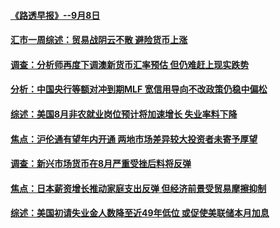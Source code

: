 #### [《路透早报》--9月8日](../pages/CNAnalysesNews/idCNKCS1LO00Q.md) 

#### [汇市一周综述：贸易战阴云不散 避险货币上涨](../pages/CNAnalysesNews/idCNKCS1LN0P9.md) 

#### [调查：分析师再度下调澳新货币汇率预估 但仍难赶上现实跌势](../pages/CNAnalysesNews/idCNKCS1LN0OX.md) 

#### [分析：中国央行等额对冲到期MLF 宽信用导向不改政策仍稳中偏松](../pages/CNAnalysesNews/idCNKCS1LN0ES.md) 

#### [综述：美国8月非农就业岗位预计将加速增长 失业率料下降](../pages/CNAnalysesNews/idCNKCS1LN0EW.md) 

#### [焦点：沪伦通有望年内开通 两地市场差异较大投资者未寄予厚望](../pages/CNAnalysesNews/idCNKCS1LN0E4.md) 

#### [调查：新兴市场货币在8月严重受挫后料将反弹](../pages/CNAnalysesNews/idCNKCS1LN0E6.md) 

#### [焦点：日本薪资增长推动家庭支出反弹 但经济前景受贸易摩擦抑制](../pages/CNAnalysesNews/idCNKCS1LN090.md) 

#### [综述：美国初请失业金人数降至近49年低位 或促使美联储本月加息](../pages/CNAnalysesNews/idCNKCS1LN078.md) 

